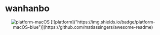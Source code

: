 # wanhanbo

<div class="column" align="middle">
  <img src="https://img.shields.io/badge/platform-macOS-blue" alt="platform-macOS"/>
  [![platform]("https://img.shields.io/badge/platform-macOS-blue")](https://github.com/matiassingers/awesome-readme)
</div>
